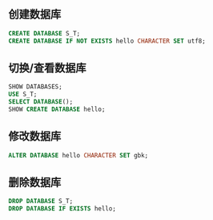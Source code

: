 
## 创建数据库
```sql
CREATE DATABASE S_T;
CREATE DATABASE IF NOT EXISTS hello CHARACTER SET utf8;
```

## 切换/查看数据库
```sql
SHOW DATABASES;
USE S_T;
SELECT DATABASE();
SHOW CREATE DATABASE hello;
```

## 修改数据库
```sql
ALTER DATABASE hello CHARACTER SET gbk;
```

## 删除数据库
```sql
DROP DATABASE S_T;
DROP DATABASE IF EXISTS hello;
``` 